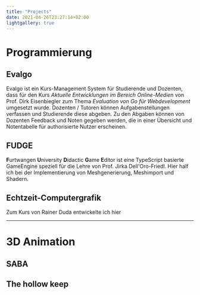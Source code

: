 ```yaml
---
title: "Projects"
date: 2021-04-26T23:27:14+02:00
lightgallery: true
---
```



# Programmierung

## Evalgo <a href="https://github.com/SimonStorlSchulke/Evalgo" style="color: black;" ><i class="fa fa-github" aria-hidden="true"></i></a>

Evalgo ist ein Kurs-Management System für Studierende und Dozenten, dass für den Kurs *Aktuelle Entwicklungen im Bereich Online-Medien* von Prof. Dirk Eisenbiegler zum Thema *Evaluation von Go für Webdevelopment* umgesetzt wurde. Dozenten / Tutoren können Aufgabenstellungen verfassen und Studierende diese abgeben. Zu den Abgaben können von Dozenten Feedback und Noten gegeben werden, die in einer Übersicht und Notentabelle für authorisierte Nutzer erscheinen. 


## FUDGE <a href="https://github.com/JirkaDellOro/FUDGE" style="color: black;" ><i class="fa fa-github" aria-hidden="true"></i></a>

**F**urtwangen **U**niversity **D**idactic **G**ame **E**ditor ist eine TypeScript basierte GameEngine speziell für die Lehre von Prof. Jirka Dell'Oro-Friedl. Hier half ich bei der Implementierung von Meshgenerierung, Meshimport und Shadern.

## Echtzeit-Computergrafik <a href="https://github.com/SimonStorlSchulke/RealtimeCG" style="color: black;" ><i class="fa fa-github" aria-hidden="true"></i></a>
Zum Kurs von Rainer Duda entwickelte ich hier


---

# 3D Animation

## SABA

## The hollow keep